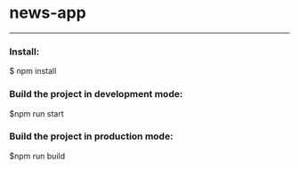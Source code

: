 # news-app
-----------------------------------

### Install:

$ npm install

### Build the project in development mode:

$npm run start

### Build the project in production mode:

$npm run build
